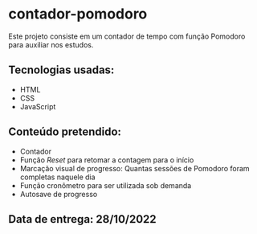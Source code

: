 # contador-pomodoro

Este projeto consiste em um contador de tempo com função Pomodoro para auxiliar nos estudos.

## Tecnologias usadas:

- HTML
- CSS
- JavaScript

## Conteúdo pretendido:

- Contador
- Função _Reset_ para retomar a contagem para o início
- Marcação visual de progresso: Quantas sessões de Pomodoro foram completas naquele dia
- Função cronômetro para ser utilizada sob demanda
- Autosave de progresso

## Data de entrega: 28/10/2022
